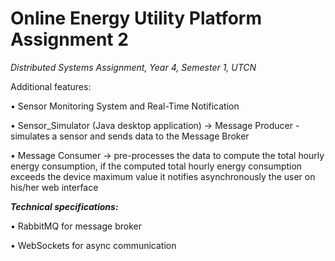 # Online Energy Utility Platform Assignment 2

_Distributed Systems Assignment, Year 4, Semester 1, UTCN_

Additional features:

• Sensor Monitoring System and Real-Time Notification

• Sensor_Simulator (Java desktop application) -> Message Producer - simulates a sensor and sends data to the Message Broker

• Message Consumer -> pre-processes the data to compute the total hourly energy consumption, if the computed total hourly energy consumption 
exceeds the device maximum value it notifies asynchronously the user on his/her web interface


**_Technical specifications:_** 

• RabbitMQ for message broker

• WebSockets for async communication
